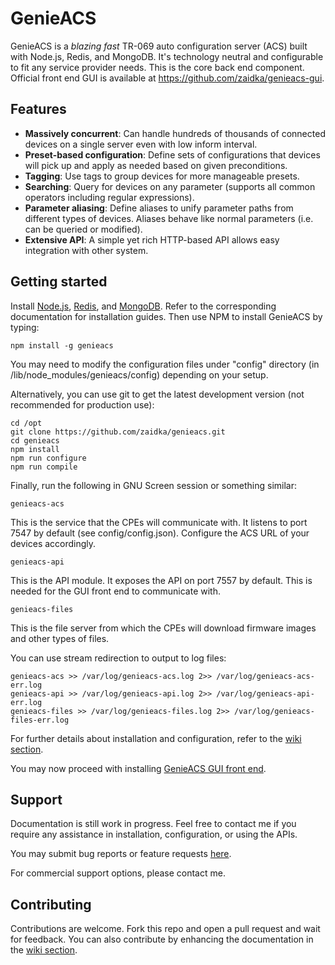 # GenieACS

GenieACS is a *blazing fast* TR-069 auto configuration server (ACS) built with Node.js, Redis, and MongoDB. It's technology neutral and configurable to fit any service provider needs. This is the core back end component. Official front end GUI is available at https://github.com/zaidka/genieacs-gui.

## Features

* **Massively concurrent**: Can handle hundreds of thousands of connected devices on a single server even with low inform interval.
* **Preset-based configuration**: Define sets of configurations that devices will pick up and apply as needed based on given preconditions.
* **Tagging**: Use tags to group devices for more manageable presets.
* **Searching**: Query for devices on any parameter (supports all common operators including regular expressions).
* **Parameter aliasing**: Define aliases to unify parameter paths from different types of devices. Aliases behave like normal parameters (i.e. can be queried or modified).
* **Extensive API**: A simple yet rich HTTP-based API allows easy integration with other system.

## Getting started

Install [Node.js](http://nodejs.org/), [Redis](http://redis.io/), and [MongoDB](http://www.mongodb.org/). Refer to the corresponding documentation for installation guides. Then use NPM to install GenieACS by typing:

    npm install -g genieacs

You may need to modify the configuration files under "config" directory (in /lib/node_modules/genieacs/config) depending on your setup.

Alternatively, you can use git to get the latest development version (not recommended for production use):

    cd /opt
    git clone https://github.com/zaidka/genieacs.git
    cd genieacs
    npm install
    npm run configure
    npm run compile

Finally, run the following in GNU Screen session or something similar:

    genieacs-acs

This is the service that the CPEs will communicate with. It listens to port 7547 by default (see config/config.json). Configure the ACS URL of your devices accordingly.

    genieacs-api

This is the API module. It exposes the API on port 7557 by default. This is needed for the GUI front end to communicate with.

    genieacs-files

This is the file server from which the CPEs will download firmware images and other types of files.

You can use stream redirection to output to log files:

    genieacs-acs >> /var/log/genieacs-acs.log 2>> /var/log/genieacs-acs-err.log
    genieacs-api >> /var/log/genieacs-api.log 2>> /var/log/genieacs-api-err.log
    genieacs-files >> /var/log/genieacs-files.log 2>> /var/log/genieacs-files-err.log

For further details about installation and configuration, refer to the [wiki section](https://github.com/zaidka/genieacs/wiki).

You may now proceed with installing [GenieACS GUI front end](https://github.com/zaidka/genieacs-gui).

## Support

Documentation is still work in progress. Feel free to contact me if you require any assistance in installation, configuration, or using the APIs.

You may submit bug reports or feature requests [here](https://github.com/zaidka/genieacs/issues).

For commercial support options, please contact me.

## Contributing

Contributions are welcome. Fork this repo and open a pull request and wait for feedback. You can also contribute by enhancing the documentation in the [wiki section](https://github.com/zaidka/genieacs/wiki).

